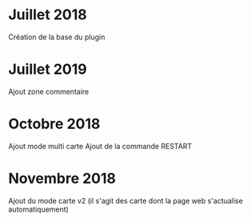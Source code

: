 # Juillet 2018
Création de la base du plugin

# Juillet 2019 
Ajout zone commentaire

# Octobre 2018 
Ajout mode multi carte
Ajout de la commande RESTART

# Novembre 2018
Ajout du mode carte v2 (il s'agit des carte dont la page web s'actualise automatiquement)
